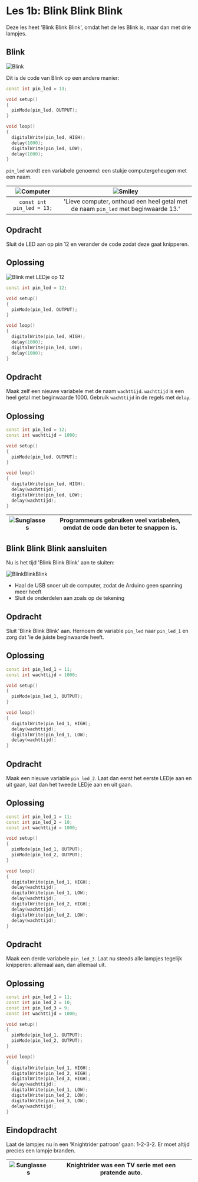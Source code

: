 # Les 1b: Blink Blink Blink

Deze les heet 'Blink Blink Blink', omdat het de les Blink is, maar dan met drie lampjes.

## Blink 

![Blink](1b_BlinkBlinkBlink_blink.png)

Dit is de code van Blink op een andere manier:

```c++
const int pin_led = 13;

void setup() 
{
  pinMode(pin_led, OUTPUT);
}

void loop() 
{
  digitalWrite(pin_led, HIGH);
  delay(1000);
  digitalWrite(pin_led, LOW);
  delay(1000);
}
```

`pin_led` wordt een variabele genoemd: een stukje computergeheugen met een naam.

![Computer](EmojiComputer.png) | ![Smiley](EmojiSmiley.png)
:-------------:|:----------------------------------------: 
`const int pin_led = 13;`|'Lieve computer, onthoud een heel getal met de naam `pin_led` met beginwaarde 13.'

## Opdracht

Sluit de LED aan op pin 12 en verander de code zodat deze gaat knipperen.

## Oplossing

![Blink met LEDje op 12](1b_BlinkBlinkBlink_blink_op_12.png)

```c++
const int pin_led = 12;

void setup() 
{
  pinMode(pin_led, OUTPUT);
}

void loop() 
{
  digitalWrite(pin_led, HIGH);
  delay(1000);
  digitalWrite(pin_led, LOW);
  delay(1000);
}
```

## Opdracht

Maak zelf een nieuwe variabele met de naam `wachttijd`. `wachttijd` is een heel getal met beginwaarde 1000.
Gebruik `wachttijd` in de regels met `delay`.

## Oplossing

```c++
const int pin_led = 12;
const int wachttijd = 1000;

void setup() 
{
  pinMode(pin_led, OUTPUT);
}

void loop() 
{
  digitalWrite(pin_led, HIGH);
  delay(wachttijd);
  digitalWrite(pin_led, LOW);
  delay(wachttijd);
}
```

![Sunglasses](EmojiSunglasses.png) | Programmeurs gebruiken veel variabelen, omdat de code dan beter te snappen is.
:-------------:|:----------------------------------------: 

## Blink Blink Blink aansluiten

Nu is het tijd 'Blink Blink Blink' aan te sluiten:

![BlinkBlinkBlink](1b_BlinkBlinkBlink.png)

 * Haal de USB snoer uit de computer, zodat de Arduino geen spanning meer heeft
 * Sluit de onderdelen aan zoals op de tekening

## Opdracht

Sluit 'Blink Blink Blink' aan. Hernoem de variable `pin_led` naar `pin_led_1`
en zorg dat 'ie de juiste beginwaarde heeft.

## Oplossing

```c++
const int pin_led_1 = 11;
const int wachttijd = 1000;

void setup() 
{
  pinMode(pin_led_1, OUTPUT);
}

void loop() 
{
  digitalWrite(pin_led_1, HIGH);
  delay(wachttijd);
  digitalWrite(pin_led_1, LOW);
  delay(wachttijd);
}
```

## Opdracht

Maak een nieuwe variable `pin_led_2`. 
Laat dan eerst het eerste LEDje aan en uit gaan, laat dan het tweede LEDje aan en uit gaan.

## Oplossing

```c++
const int pin_led_1 = 11;
const int pin_led_2 = 10;
const int wachttijd = 1000;

void setup() 
{
  pinMode(pin_led_1, OUTPUT);
  pinMode(pin_led_2, OUTPUT);
}

void loop() 
{
  digitalWrite(pin_led_1, HIGH);
  delay(wachttijd);
  digitalWrite(pin_led_1, LOW);
  delay(wachttijd);
  digitalWrite(pin_led_2, HIGH);
  delay(wachttijd);
  digitalWrite(pin_led_2, LOW);
  delay(wachttijd);
}
```

## Opdracht

Maak een derde variabele `pin_led_3`. Laat nu steeds alle lampjes tegelijk knipperen: allemaal aan, dan allemaal uit.

## Oplossing

```c++
const int pin_led_1 = 11;
const int pin_led_2 = 10;
const int pin_led_3 = 9;
const int wachttijd = 1000;

void setup() 
{
  pinMode(pin_led_1, OUTPUT);
  pinMode(pin_led_2, OUTPUT);
}

void loop() 
{
  digitalWrite(pin_led_1, HIGH);
  digitalWrite(pin_led_2, HIGH);
  digitalWrite(pin_led_3, HIGH);
  delay(wachttijd);
  digitalWrite(pin_led_1, LOW);
  digitalWrite(pin_led_2, LOW);
  digitalWrite(pin_led_3, LOW);
  delay(wachttijd);
}
```

## Eindopdracht

Laat de lampjes nu in een 'Knightrider patroon' gaan: 1-2-3-2. Er moet altijd precies een lampje branden.

![Sunglasses](EmojiSunglasses.png) | Knightrider was een TV serie met een pratende auto.
:-------------:|:----------------------------------------: 


